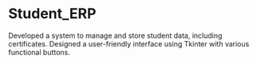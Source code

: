 # Student_ERP
Developed a system to manage and store student data,  including certificates. Designed a user-friendly interface  using  Tkinter  with  various  functional  buttons.
